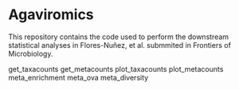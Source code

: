 # Agaviromics
This repository contains the code used to perform the downstream statistical analyses in Flores-Nuñez, et al. submmited in Frontiers of Microbiology. 

get_taxacounts
get_metacounts
plot_taxacounts
plot_metacounts
meta_enrichment
meta_ova
meta_diversity
